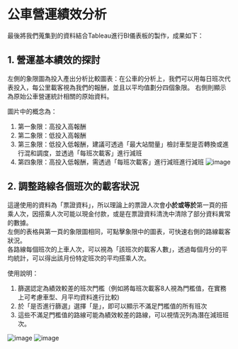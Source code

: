 # 公車營運績效分析

最後將我們蒐集到的資料結合Tableau進行BI儀表板的製作，成果如下：

## 1. 營運基本績效的探討
左側的象限圖為投入產出分析比較圖表：在公車的分析上，我們可以用每日班次代表投入，每公里載客視為我們的報酬，並且以平均值劃分四個象限。
右側則顯示為原始公車營運統計相關的原始資料。

圖片中的概念為：
1. 第一象限：高投入高報酬
2. 第二象限：低投入高報酬
3. 第三象限：低投入低報酬，建議可透過「最大站間量」檢討車型是否轉換或進行混和調度，並透過「每班次載客」進行減班
4. 第四象限：高投入低報酬，需透過「每班次載客」進行減班進行減班
![image](https://github.com/user-attachments/assets/5d6c03a3-3164-46b9-a8cf-86e52e57a05b)

## 2. 調整路線各個班次的載客狀況
這邊使用的資料為「票證資料」，所以理論上的票證人次會**小於或等於**第一頁的搭乘人次，因搭乘人次可能以現金付款，或是在票證資料清洗中清除了部分資料異常的數據。<br>
左側的表格與第一頁的象限圖相同，可點擊象限中的圖表，可快速右側的路線載客狀況。<br>
各路線每個班次的上車人次，可以視為「該班次的載客人數」，透過每個月分的平均統計，可以得出該月份特定班次的平均搭乘人次。<br>

使用說明：
1. 篩選認定為績效較差的班次門檻（例如將每班次載客8人視為門檻值，在實務上可考慮車型、月平均資料進行比較)
2. 於「是否進行篩選」選擇「是」，即可以顯示不滿足門檻值的所有班次
3. 這些不滿足門檻值的路線可能為績效較差的路線，可以視情況列為潛在減班班次。

![image](https://github.com/user-attachments/assets/79b8cf94-f68f-4a96-8d28-a2f61fbcaa9f)
![image](https://github.com/user-attachments/assets/18873398-ef3f-402d-8eba-26219ed0414a)

